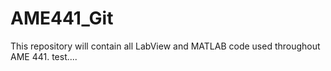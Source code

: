 # AME441_Git

This repository will contain all LabView and MATLAB code used throughout AME 441.
test....

